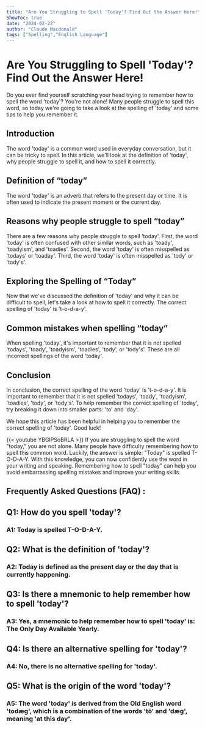 ```yaml
---
title: "Are You Struggling to Spell 'Today'? Find Out the Answer Here!"
ShowToc: true 
date: "2024-02-22"
author: "Claude Macdonald" 
tags: ["Spelling","English Language"]
---
```

# Are You Struggling to Spell 'Today'? Find Out the Answer Here!

Do you ever find yourself scratching your head trying to remember how to spell the word 'today'? You're not alone! Many people struggle to spell this word, so today we're going to take a look at the spelling of 'today' and some tips to help you remember it.

## Introduction

The word 'today' is a common word used in everyday conversation, but it can be tricky to spell. In this article, we'll look at the definition of 'today', why people struggle to spell it, and how to spell it correctly. 

## Definition of “today”

The word 'today' is an adverb that refers to the present day or time. It is often used to indicate the present moment or the current day. 

## Reasons why people struggle to spell “today”

There are a few reasons why people struggle to spell 'today'. First, the word 'today' is often confused with other similar words, such as 'toady', 'toadyism', and 'toadies'. Second, the word 'today' is often misspelled as 'todays' or 'toaday'. Third, the word 'today' is often misspelled as 'tody' or 'tody's'. 

## Exploring the Spelling of “Today”

Now that we've discussed the definition of 'today' and why it can be difficult to spell, let's take a look at how to spell it correctly. The correct spelling of 'today' is 't-o-d-a-y'. 

## Common mistakes when spelling “today”

When spelling 'today', it's important to remember that it is not spelled 'todays', 'toady', 'toadyism', 'toadies', 'tody', or 'tody's'. These are all incorrect spellings of the word 'today'. 

## Conclusion

In conclusion, the correct spelling of the word 'today' is 't-o-d-a-y'. It is important to remember that it is not spelled 'todays', 'toady', 'toadyism', 'toadies', 'tody', or 'tody's'. To help remember the correct spelling of 'today', try breaking it down into smaller parts: 'to' and 'day'. 

We hope this article has been helpful in helping you to remember the correct spelling of 'today'. Good luck!

{{< youtube YBGlPSoBRLA >}} 
If you are struggling to spell the word "today," you are not alone. Many people have difficulty remembering how to spell this common word. Luckily, the answer is simple: "Today" is spelled T-O-D-A-Y. With this knowledge, you can now confidently use the word in your writing and speaking. Remembering how to spell "today" can help you avoid embarrassing spelling mistakes and improve your writing skills.

## Frequently Asked Questions (FAQ) :
<h2>Q1: How do you spell 'today'?</h2>

<h3>A1: Today is spelled T-O-D-A-Y.</h3>

<h2>Q2: What is the definition of 'today'?</h2>

<h3>A2: Today is defined as the present day or the day that is currently happening.</h3>

<h2>Q3: Is there a mnemonic to help remember how to spell 'today'?</h2>

<h3>A3: Yes, a mnemonic to help remember how to spell 'today' is: The Only Day Available Yearly.</h3>

<h2>Q4: Is there an alternative spelling for 'today'?</h2>

<h3>A4: No, there is no alternative spelling for 'today'.</h3>

<h2>Q5: What is the origin of the word 'today'?</h2>

<h3>A5: The word 'today' is derived from the Old English word 'todæg', which is a combination of the words 'tō' and 'dæg', meaning 'at this day'.</h3>





